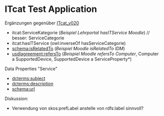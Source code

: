 # ITcat Test Application

Ergänzungen gegenüber [ITcat_v020](https://github.com/ITcatalog/ITcat/blob/eb2095a1415503db473e17a36e992edda301d09d/itcat_v020.ttl)

- itcat:ServiceKategorie (*Beispiel Lehrportal hasITService Moodle*) // besser: ServiceCategorie
- itcat:hasITService (owl:inverseOf hasServiceCategorie)
- [schema:isRelatedTo](http://schema.org/isRelatedTo) (*Beispiel Moodle isRelatedTo IDM*)
- [usdlagreement:refersTo](http://www.linked-usdl.org/ns/usdl-agreement#refersTo) (*Beispiel Moodle refersTo Computer*, Computer a SupportedDevice, SupportedDevice a ServiceProperty*)

Data Properties "Service"
- [dcterms:subject](http://purl.org/dc/terms/subject)
- [dcterms:description](http://purl.org/dc/terms/description)
- [schema:url](https://schema.org/url)




Diskussion:
- Verwendung von skos:prefLabel anstelle von rdfs:label sinnvoll?
